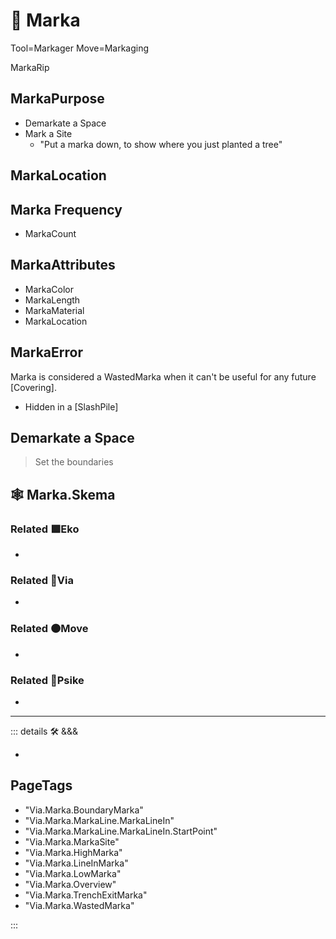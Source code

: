 # 🔻 <via>Marka</via>

Tool=Markager
Move=Markaging

MarkaRip

## MarkaPurpose

- Demarkate a Space
- Mark a Site
    - "Put a marka down, to show where you just planted a tree"

## MarkaLocation

## Marka Frequency

- MarkaCount

## MarkaAttributes

- MarkaColor
- MarkaLength
- MarkaMaterial
- MarkaLocation

## MarkaError

Marka is considered a WastedMarka when it can't be useful for any future [Covering].

- Hidden in a [SlashPile]

## Demarkate a Space

> Set the boundaries

## 🕸 Marka.Skema

### Related 🟩<eko>Eko</eko>

-

### Related 🔻<via>Via</via>

-

### Related 🟠<move>Move</move>

-

### Related 💜<psike>Psike</psike>

-

---

<!-- =================================================== -->
<!-- =================================================== -->
<!-- =================================================== -->
<!-- =================================================== -->
<!-- =================================================== -->
::: details 🛠 <dev>&&&</dev>

-

<h2>PageTags</h2>

- "Via.Marka.BoundaryMarka"
- "Via.Marka.MarkaLine.MarkaLineIn"
- "Via.Marka.MarkaLine.MarkaLineIn.StartPoint"
- "Via.Marka.MarkaSite"
- "Via.Marka.HighMarka"
- "Via.Marka.LineInMarka"
- "Via.Marka.LowMarka"
- "Via.Marka.Overview"
- "Via.Marka.TrenchExitMarka"
- "Via.Marka.WastedMarka"

:::
